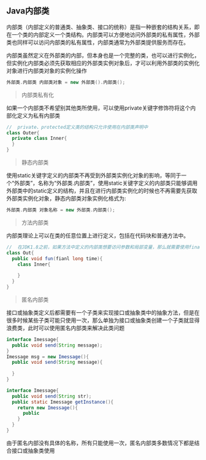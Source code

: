 ## Java内部类

​	内部类（内部定义的普通类、抽象类、接口的统称）是指一种嵌套的结构关系，即在一个类的内部定义一个类结构。内部类可以方便地访问外部类的私有属性，外部类也同样可以访问内部类的私有属性，内部类通常为外部类提供服务而存在。

​	内部类虽然定义在外部类的内部，但本身也是一个完整的类，也可以进行实例化，但实例化内部类必须先获取相应的外部类实例对象后，才可以利用外部类的实例化对象进行内部类对象的实例化操作

```java
外部类.内部类 内部类对象 = new 外部类().内部类();
```

> 内部类私有化

​	如果一个内部类不希望别其他类所使用，可以使用private关键字修饰符将这个内部化定义为私有内部类

```java
//	private、protected定义类的结构只允许使用在内部类声明中
class Outer{
  private class Inner{
  }
}
```



> 静态内部类

​	使用static关键字定义的内部类不再受到外部类实例化对象的影响，等同于一个“外部类”，名称为“外部类.内部类”，使用static关键字定义的内部类只能够调用外部类中的static定义的结构，并且在进行内部类实例化的时候也不再需要先获取外部类实例化对象，静态内部类对象实例化格式为:

```java
外部类.内部类 对象名称 = new 外部类.内部类();
```



> 方法内部类

​	内部类理论上可以在类的任意位置上进行定义，包括在代码块和普通方法中。

```java
//	在JDK1.8之前，如果方法中定义的内部类想要访问参数和局部变量，那么就需要使用final关键字修饰，而在JDK1.8后则不再需要。
class Out{
  public void fun(fianl long time){
    class Inner{
      
    }
  }
}
```



> 匿名内部类

​	接口或抽象类定义后都需要有一个子类来实现接口或抽象类中的抽象方法，但是在很多时候某些子类可能只使用一次，那么单独为接口或抽象类创建一个子类就显得浪费类，此时可以使用匿名内部类来解决此类问题

```java
interface Imessage{
  public void send(String message);
}
Imessage msg = new Imessage(){
  public void send(String message){
    
  }
}

interface Imessage{
  public void send(String str);
  public static Imessage getInstance(){
    return new Imessage(){
      public
    }
  }
}
```

由于匿名内部没有具体的名称，所有只能使用一次，匿名内部类多数情况下都是结合接口或抽象类使用